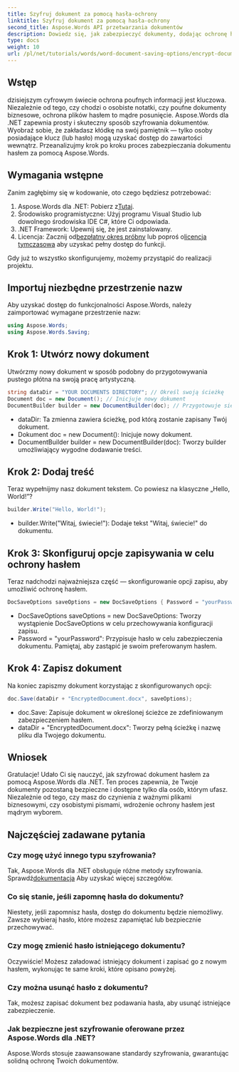 ```yaml
---
title: Szyfruj dokument za pomocą hasła-ochrony
linktitle: Szyfruj dokument za pomocą hasła-ochrony
second_title: Aspose.Words API przetwarzania dokumentów
description: Dowiedz się, jak zabezpieczyć dokumenty, dodając ochronę hasłem za pomocą Aspose.Words dla .NET. Ten kompleksowy przewodnik przeprowadzi Cię przez ten proces.
type: docs
weight: 10
url: /pl/net/tutorials/words/word-document-saving-options/encrypt-document-with-password-protect/
---
```

## Wstęp

dzisiejszym cyfrowym świecie ochrona poufnych informacji jest kluczowa. Niezależnie od tego, czy chodzi o osobiste notatki, czy poufne dokumenty biznesowe, ochrona plików hasłem to mądre posunięcie. Aspose.Words dla .NET zapewnia prosty i skuteczny sposób szyfrowania dokumentów. Wyobraź sobie, że zakładasz kłódkę na swój pamiętnik — tylko osoby posiadające klucz (lub hasło) mogą uzyskać dostęp do zawartości wewnątrz. Przeanalizujmy krok po kroku proces zabezpieczania dokumentu hasłem za pomocą Aspose.Words.

## Wymagania wstępne

Zanim zagłębimy się w kodowanie, oto czego będziesz potrzebować:

1.  Aspose.Words dla .NET: Pobierz z[Tutaj](https://releases.aspose.com/words/net/).
2. Środowisko programistyczne: Użyj programu Visual Studio lub dowolnego środowiska IDE C#, które Ci odpowiada.
3. .NET Framework: Upewnij się, że jest zainstalowany.
4.  Licencja: Zacznij od[bezpłatny okres próbny](https://releases.aspose.com/) lub poproś o[licencja tymczasowa](https://purchase.aspose.com/temporary-license/) aby uzyskać pełny dostęp do funkcji.

Gdy już to wszystko skonfigurujemy, możemy przystąpić do realizacji projektu.

## Importuj niezbędne przestrzenie nazw

Aby uzyskać dostęp do funkcjonalności Aspose.Words, należy zaimportować wymagane przestrzenie nazw:

```csharp
using Aspose.Words;
using Aspose.Words.Saving;
```

## Krok 1: Utwórz nowy dokument

Utwórzmy nowy dokument w sposób podobny do przygotowywania pustego płótna na swoją pracę artystyczną.

```csharp
string dataDir = "YOUR DOCUMENTS DIRECTORY"; // Określ swoją ścieżkę
Document doc = new Document(); // Inicjuje nowy dokument
DocumentBuilder builder = new DocumentBuilder(doc); // Przygotowuje się do dodania treści
```

- dataDir: Ta zmienna zawiera ścieżkę, pod którą zostanie zapisany Twój dokument.
- Dokument doc = new Document(): Inicjuje nowy dokument.
- DocumentBuilder builder = new DocumentBuilder(doc): Tworzy builder umożliwiający wygodne dodawanie treści.

## Krok 2: Dodaj treść

Teraz wypełnijmy nasz dokument tekstem. Co powiesz na klasyczne „Hello, World!”?

```csharp
builder.Write("Hello, World!");
```

- builder.Write("Witaj, świecie!"): Dodaje tekst "Witaj, świecie!" do dokumentu.

## Krok 3: Skonfiguruj opcje zapisywania w celu ochrony hasłem

Teraz nadchodzi najważniejsza część — skonfigurowanie opcji zapisu, aby umożliwić ochronę hasłem.

```csharp
DocSaveOptions saveOptions = new DocSaveOptions { Password = "yourPassword" }; // Ustaw tutaj swoje hasło
```

- DocSaveOptions saveOptions = new DocSaveOptions: Tworzy wystąpienie DocSaveOptions w celu przechowywania konfiguracji zapisu.
- Password = "yourPassword": Przypisuje hasło w celu zabezpieczenia dokumentu. Pamiętaj, aby zastąpić je swoim preferowanym hasłem.

## Krok 4: Zapisz dokument

Na koniec zapiszmy dokument korzystając z skonfigurowanych opcji:

```csharp
doc.Save(dataDir + "EncryptedDocument.docx", saveOptions);
```

- doc.Save: Zapisuje dokument w określonej ścieżce ze zdefiniowanym zabezpieczeniem hasłem.
- dataDir + "EncryptedDocument.docx": Tworzy pełną ścieżkę i nazwę pliku dla Twojego dokumentu.

## Wniosek

Gratulacje! Udało Ci się nauczyć, jak szyfrować dokument hasłem za pomocą Aspose.Words dla .NET. Ten proces zapewnia, że Twoje dokumenty pozostaną bezpieczne i dostępne tylko dla osób, którym ufasz. Niezależnie od tego, czy masz do czynienia z ważnymi plikami biznesowymi, czy osobistymi pismami, wdrożenie ochrony hasłem jest mądrym wyborem.

## Najczęściej zadawane pytania

### Czy mogę użyć innego typu szyfrowania?
 Tak, Aspose.Words dla .NET obsługuje różne metody szyfrowania. Sprawdź[dokumentacja](https://reference.aspose.com/words/net/) Aby uzyskać więcej szczegółów.

### Co się stanie, jeśli zapomnę hasła do dokumentu?
Niestety, jeśli zapomnisz hasła, dostęp do dokumentu będzie niemożliwy. Zawsze wybieraj hasło, które możesz zapamiętać lub bezpiecznie przechowywać.

### Czy mogę zmienić hasło istniejącego dokumentu?
Oczywiście! Możesz załadować istniejący dokument i zapisać go z nowym hasłem, wykonując te same kroki, które opisano powyżej.

### Czy można usunąć hasło z dokumentu?
Tak, możesz zapisać dokument bez podawania hasła, aby usunąć istniejące zabezpieczenie.

### Jak bezpieczne jest szyfrowanie oferowane przez Aspose.Words dla .NET?
Aspose.Words stosuje zaawansowane standardy szyfrowania, gwarantując solidną ochronę Twoich dokumentów.
